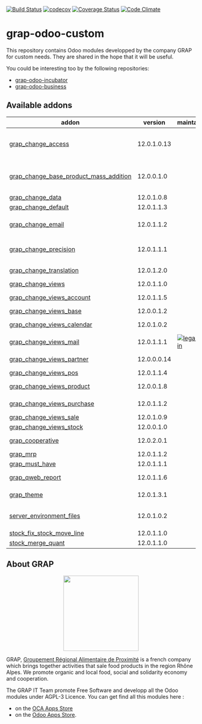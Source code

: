 [![Build Status](https://travis-ci.org/grap/grap-odoo-custom.svg?branch=12.0)](https://travis-ci.org/grap/grap-odoo-custom?branch=12.0)
[![codecov](https://codecov.io/gh/grap/grap-odoo-custom/branch/12.0/graph/badge.svg)](https://codecov.io/gh/grap/grap-odoo-custom)
[![Coverage Status](https://coveralls.io/repos/github/grap/grap-odoo-custom/badge.svg?branch=12.0)](https://coveralls.io/github/grap/grap-odoo-custom?branch=12.0)
[![Code Climate](https://codeclimate.com/github/grap/grap-odoo-custom/badges/gpa.svg)](https://codeclimate.com/github/grap/grap-odoo-custom)


# grap-odoo-custom

This repository contains Odoo modules developped by the company GRAP for
custom needs. They are shared in the hope that it will be useful.

You could be interesting too by the following repositories:

* [grap-odoo-incubator](https://github.com/grap/grap-odoo-incubator)
* [grap-odoo-business](https://github.com/grap/grap-odoo-business)

[//]: # (addons)

Available addons
----------------
addon | version | maintainers | summary
--- | --- | --- | ---
[grap_change_access](grap_change_access/) | 12.0.1.0.13 |  | Add new groups for specific models and change accesses for a number of models.
[grap_change_base_product_mass_addition](grap_change_base_product_mass_addition/) | 12.0.0.1.0 |  | Fix slow call to odoo.tests.Form, used in base_product_mass_addition, for purchase_quick module
[grap_change_data](grap_change_data/) | 12.0.1.0.8 |  | GRAP - Change Data
[grap_change_default](grap_change_default/) | 12.0.1.1.3 |  | GRAP - Change Default
[grap_change_email](grap_change_email/) | 12.0.1.1.2 |  | Change default email template for invoices, sale and purchase orders
[grap_change_precision](grap_change_precision/) | 12.0.1.1.1 |  | Change the precisions names and values of some fields
[grap_change_translation](grap_change_translation/) | 12.0.1.2.0 |  | Disable the translation mechanism for a many fields
[grap_change_views](grap_change_views/) | 12.0.1.1.0 |  | GRAP - Change Views
[grap_change_views_account](grap_change_views_account/) | 12.0.1.1.5 |  | GRAP - Change Views Account
[grap_change_views_base](grap_change_views_base/) | 12.0.0.1.2 |  | GRAP - Change Base Views
[grap_change_views_calendar](grap_change_views_calendar/) | 12.0.1.0.2 |  | GRAP - Change Calendar Views
[grap_change_views_mail](grap_change_views_mail/) | 12.0.1.1.1 | [![legalsylvain](https://github.com/legalsylvain.png?size=30px)](https://github.com/legalsylvain) | GRAP - Change Mail Views
[grap_change_views_partner](grap_change_views_partner/) | 12.0.0.0.14 |  | GRAP - Change Partner Views
[grap_change_views_pos](grap_change_views_pos/) | 12.0.1.1.4 |  | GRAP - Change POS Views
[grap_change_views_product](grap_change_views_product/) | 12.0.0.1.8 |  | GRAP - Change Product Views
[grap_change_views_purchase](grap_change_views_purchase/) | 12.0.1.1.2 |  | GRAP - Change Purchase Views
[grap_change_views_sale](grap_change_views_sale/) | 12.0.1.0.9 |  | GRAP - Change Sale Views
[grap_change_views_stock](grap_change_views_stock/) | 12.0.0.1.0 |  | GRAP - Change Stock Views
[grap_cooperative](grap_cooperative/) | 12.0.2.0.1 |  | Add Directories, Companies, Colleges, Peoples, etc.
[grap_mrp](grap_mrp/) | 12.0.1.1.2 |  | Install MRP modules for R&D
[grap_must_have](grap_must_have/) | 12.0.1.1.1 |  | Install must have modules
[grap_qweb_report](grap_qweb_report/) | 12.0.1.1.6 |  | GRAP - Custom Qweb Reports
[grap_theme](grap_theme/) | 12.0.1.3.1 |  | Customize Odoo web User Interface
[server_environment_files](server_environment_files/) | 12.0.1.0.2 |  | Add custom CSS and extra text on PoS ticket depending on the environment
[stock_fix_stock_move_line](stock_fix_stock_move_line/) | 12.0.1.1.0 |  | Stock - Fix Stock Move Lines
[stock_merge_quant](stock_merge_quant/) | 12.0.1.1.0 |  | Stock - Merge Quants

[//]: # (end addons)

## About GRAP

<p align="center">
   <img src="http://www.grap.coop/wp-content/uploads/2016/11/GRAP.png" width="200"/>
</p>

GRAP, [Groupement Régional Alimentaire de Proximité](http://www.grap.coop) is a
french company which brings together activities that sale food products in the
region Rhône Alpes. We promote organic and local food, social and solidarity
economy and cooperation.


The GRAP IT Team promote Free Software and developp all the Odoo modules under
AGPL-3 Licence. You can get find all this modules here :
* on the [OCA Apps Store](https://odoo-community.org/shop?&search=GRAP)
* on the [Odoo Apps Store](https://www.odoo.com/apps/modules/browse?author=GRAP).
